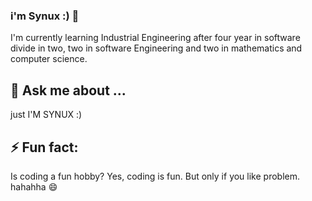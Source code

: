 ### i'm Synux :) 👋

I'm currently learning Industrial Engineering after four year in software divide in two, two in software Engineering and two in mathematics and computer science.

## 💬 Ask me about ...
  just I'M SYNUX :)

## ⚡ Fun fact:
  Is coding a fun hobby?
  Yes, coding is fun. But only if you like problem. hahahha 😄
<!--
**espoupou/espoupou** is a ✨ _special_ ✨ repository because its `README.md` (this file) appears on your GitHub profile.

Here are some ideas to get you started:

- 🔭 I’m currently working on ...
- 🌱 I’m currently learning ...
- 👯 I’m looking to collaborate on ...
- 🤔 I’m looking for help with ...
- 💬 Ask me about ...
- 📫 How to reach me: ...
- 😄 Pronouns: ...
- ⚡ Fun fact: ...
-->
